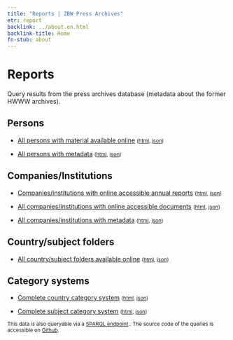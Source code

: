 ```yaml
---
title: "Reports | ZBW Press Archives"
etr: report
backlink: ../about.en.html
backlink-title: Home
fn-stub: about
---
```


# Reports

Query results from the press archives database (metadata about the former HWWW archives).

## Persons

* [All persons with material available online](https://pm20.zbw.eu/report/pm20_result.en.html?jsonFile=pe/persons.en.json&main_title=All+persons+with+material+available+online) <small>([html](pe/persons.en.html), [json](pe/persons.en.json))</small>

* [All persons with metadata](https://pm20.zbw.eu/report/pm20_result.en.html?jsonFile=pe/persons_with_metadata.en.json&main_title=All+persons+with+metadata) <small>([html](pe/persons_with_metadata.en.html), [json](pe/persons_with_metadata.en.json))</small>

## Companies/Institutions

* [Companies/institutions with online accessible annual reports](https://pm20.zbw.eu/report/pm20_result.en.html?jsonFile=co/companies_with_reports.en.json&main_title=Companies/institutions+with+online+accessible+annual+reports) <small>([html](co/companies_with_reports.en.html), [json](co/companies_with_reports.en.json))</small>

* [All companies/institutions with online accessible documents](https://pm20.zbw.eu/report/pm20_result.en.html?jsonFile=co/companies.en.json&main_title=All+companies/institutions+with+online+accessible+documents) <small>([html](co/companies.en.html), [json](co/companies.en.json))</small>

* [All companies/institutions with metadata](https://pm20.zbw.eu/report/pm20_result.en.html?jsonFile=co/companies_with_metadata.en.json&main_title=All+companies/institutions+with+metadata) <small>([html](co/companies_with_metadata.en.html), [json](co/companies_with_metadata.en.json))</small>

## Country/subject folders

* [All country/subject folders available online](https://pm20.zbw.eu/report/pm20_result.en.html?jsonFile=sh/subject_folders.en.json&main_title=All+country/subject+folders+available+online) <small>([html](sh/subject_folders.en.html), [json](sh/subject_folders.en.json))</small>

## Category systems

* [Complete country category system](https://pm20.zbw.eu/report/pm20_result.en.html?jsonFile=vocab/geo_by_signature.en.json&main_title=Complete+country+category+system) <small>([html](vocab/geo_by_signature.en.html), [json](vocab/geo_by_signature.en.json))</small>

* [Complete subject category system](https://pm20.zbw.eu/report/pm20_result.en.html?jsonFile=vocab/subject_by_signature.en.json&main_title=Complete+subject+category+system) <small>([html](vocab/subject_by_signature.en.html), [json](vocab/subject_by_signature.en.json))</small>

<small>This data is also queryable via a [SPARQL endpoint](http://zbw.eu/beta/sparql-lab/about#pm20).. The source code of the queries is accessible on [Github](https://github.com/zbw/sparql-queries/tree/master/pm20).</small>